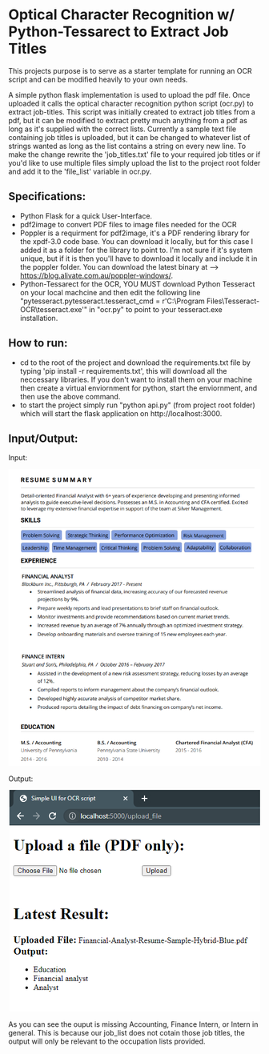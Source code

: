 # Optical Character Recognition w/ Python-Tessarect to Extract Job Titles
This projects purpose is to serve as a starter template for running an OCR script and can be modified heavily to your own needs. 

A simple python flask implementation is used to upload the pdf file. Once uploaded it calls the optical character recognition python script (ocr.py) to extract job-titles. This script was initially created to extract job titles from a pdf, but it can be modified to extract pretty much anything from a pdf as long as it's supplied with the correct lists. Currently a sample text file containing job titles is uploaded, but it can be changed to whatever list of strings wanted as long as the list contains a string on every new line. To make the change rewrite the 'job_titles.txt' file to your required job titles or if you'd like to use multiple files simply upload the list to the project root folder and add it to the 'file_list' variable in ocr.py.

## Specifications:
- Python Flask for a quick User-Interface.
- pdf2image to convert PDF files to image files needed for the OCR
- Poppler is a requirment for pdf2image, it's a PDF rendering library for the xpdf-3.0 code base. You can download it locally, but for this case I added it as a folder for the library to point to. I'm not sure if it's system unique, but if it is then you'll have to download it locally and include it in the poppler folder. You can download the latest binary at --> https://blog.alivate.com.au/poppler-windows/. 
- Python-Tessarect for the OCR, YOU MUST download Python Tesseract on your local machcine and then edit the following line "pytesseract.pytesseract.tesseract_cmd = r'C:\Program Files\Tesseract-OCR\tesseract.exe'" in "ocr.py" to point to your tesseract.exe installation.

## How to run:
- cd to the root of the project and download the requirements.txt file by typing 'pip install -r requirements.txt', this will download all the neccessary libraries. If you don't want to install them on your machine then create a virtual enviornment for python, start the enviornment, and then use the above command.  
- to start the project simply run "python api.py" (from project root folder) which will start the flask application on http://localhost:3000.

## Input/Output:
Input:
<p align="center">
  <img src="assets/pdf_example.PNG">
</p>

Output:
<p align="center">
  <img src="assets/output.PNG">
</p>

As you can see the ouput is missing Accounting, Finance Intern, or Intern in general. This is because our job_list does not cotain those job titles, the output will only be relevant to the occupation lists provided. 

